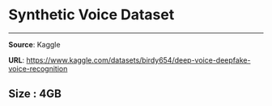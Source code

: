 # **Synthetic Voice Dataset**
----------------------------------------------------------------------------------------------
**Source**: Kaggle

**URL**: https://www.kaggle.com/datasets/birdy654/deep-voice-deepfake-voice-recognition  

**Size** : 4GB
----------------------------------------------------------------------------------------------
